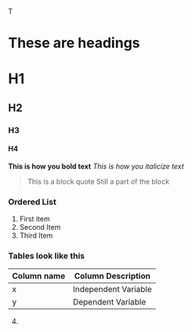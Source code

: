 T

# These are headings
# H1 
## H2
### H3
#### H4

__This is how you bold text__
*This is how you italicize text*
>This is a block quote
> Still a part of the block </br>

### Ordered List
1. First item
2. Second Item
3. Third Item

### Tables look like this
| Column name | Column Description|
|-------------|-------------------|
| x           | Independent Variable|
|y | Dependent Variable|
4. 
